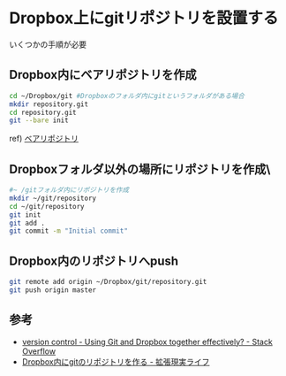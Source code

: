 # Dropbox上にgitリポジトリを設置する

いくつかの手順が必要

## Dropbox内にベアリポジトリを作成

```bash
cd ~/Dropbox/git #Dropboxのフォルダ内にgitというフォルダがある場合
mkdir repository.git
cd repository.git
git --bare init
```

ref) [ベアリポジトリ](../repository/bare.md)

## Dropboxフォルダ以外の場所にリポジトリを作成\

```bash
#~ /gitフォルダ内にリポジトリを作成
mkdir ~/git/repository
cd ~/git/repository
git init
git add .
git commit -m "Initial commit"
```

## Dropbox内のリポジトリへpush

```bash
git remote add origin ~/Dropbox/git/repository.git
git push origin master
```


## 参考

* [version control - Using Git and Dropbox together effectively? - Stack Overflow](http://stackoverflow.com/questions/1960799/using-git-and-dropbox-together-effectively)
* [Dropbox内にgitのリポジトリを作る - 拡張現実ライフ](http://akio0911.net/archives/3289)


